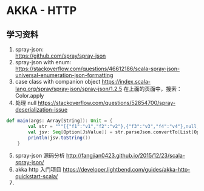 # AKKA - HTTP
## 学习资料
1. spray-json:    
    https://github.com/spray/spray-json
2. spray-json with enum:
    https://stackoverflow.com/questions/46612186/scala-spray-json-universal-enumeration-json-formatting
3. case class with companion object
    https://index.scala-lang.org/spray/spray-json/spray-json/1.2.5
    在上面的页面中，搜索：Color.apply
4. 处理 null
    https://stackoverflow.com/questions/52854700/spray-deserialization-issue 
```scala
def main(args: Array[String]): Unit = {
        val str = """[{"f1":"v1","f2":"v2"},{"f3":"v3","f4":"v4"},null,null]"""
        val jsv: Seq[Option[JsValue]] = str.parseJson.convertTo[List[Option[JsValue]]]
        println(jsv.toString())
    }
```

5. spray-json 源码分析
    http://fangjian0423.github.io/2015/12/23/scala-spray-json/
5. akka http 入门项目
    https://developer.lightbend.com/guides/akka-http-quickstart-scala/
6. 